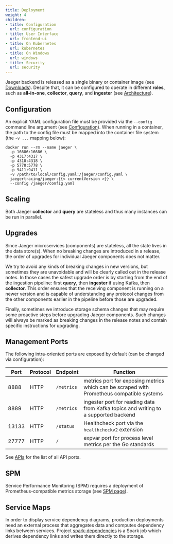 ```yaml
---
title: Deployment
weight: 4
children:
- title: Configuration
  url: configuration
- title: User Interface
  url: frontend-ui
- title: On Kubernetes
  url: kubernetes
- title: On Windows
  url: windows
- title: Security
  url: security
---
```


Jaeger backend is released as a single binary or container image (see [Downloads](../../../download/)). Despite that, it can be configured to operate in different **roles**, such as **all-in-one**, **collector**, **query**, and **ingester** (see [Architecture](../architecture/)).

## Configuration

An explicit YAML configuration file must be provided via the `--config` command line argument (see [Configuration](./configuration/)). When running in a container, the path to the config file must be mapped into the container file system (the `-v ...` mapping below):

```
docker run --rm --name jaeger \
  -p 16686:16686 \
  -p 4317:4317 \
  -p 4318:4318 \
  -p 5778:5778 \
  -p 9411:9411 \
  -v /path/to/local/config.yaml:/jaeger/config.yaml \
  jaegertracing/jaeger:{{< currentVersion >}} \
  --config /jaeger/config.yaml
```

## Scaling

Both Jaeger **collector**  and **query** are stateless and thus many instances can be run in parallel.

## Upgrades

Since Jaeger microservices (components) are stateless, all the state lives in the data store(s). When no breaking changes are introduced in a release, the order of upgrades for individual Jaeger components does not matter.

We try to avoid any kinds of breaking changes in new versions, but sometimes they are unavoidable and will be clearly called out in the release notes. In those cases the safest upgrade order is by starting from the end of the ingestion pipeline: first **query**, then **ingester** if using Kafka, then **collector**. This order ensures that the receiving component is running on a newer version and is capable of understanding any protocol changes from the other components earlier in the pipeline before those are upgraded.

Finally, sometimes we introduce storage schema changes that may require some proactive steps before upgrading Jaeger components. Such changes will always be marked as breaking changes in the release notes and contain specific instructions for upgrading.

## Management Ports

The following intra-oriented ports are exposed by default (can be changed via configuration):

Port  | Protocol | Endpoint   | Function
----- | -------  | ---------- | --------
8888  | HTTP     | `/metrics` | metrics port for exposing metrics which can be scraped with Prometheus compatible systems
8889  | HTTP     | `/metrics` | ingester port for reading data from Kafka topics and writing to a supported backend
13133 | HTTP     | `/status`  | Healthcheck port via the `healthcheckv2` extension
27777 | HTTP     | `/`        | expvar port for process level metrics per the Go standards

See [APIs](../architecture/apis/) for the list of all API ports.

## SPM

Service Performance Monitoring (SPM) requires a deployment of Prometheus-compatible metrics storage (see [SPM page](../architecture/spm/)).

## Service Maps

In order to display service dependency diagrams, production deployments need an external process that aggregates data and computes dependency links between services. Project [spark-dependencies](https://github.com/jaegertracing/spark-dependencies) is a Spark job which derives dependency links and writes them directly to the storage.

[zipkin-thrift]: https://github.com/jaegertracing/jaeger-idl/blob/master/thrift/zipkincore.thrift
[jaeger-thrift]: https://github.com/jaegertracing/jaeger-idl/blob/master/thrift/jaeger.thrift
[model.proto]: https://github.com/jaegertracing/jaeger-idl/blob/main/proto/api_v2/model.proto
[thriftrw]: https://www.npmjs.com/package/thriftrw
[storage.proto]: https://github.com/jaegertracing/jaeger/blob/v2.10.0/internal/storage/v1/grpc/proto/storage.proto
[otlp]: https://github.com/open-telemetry/opentelemetry-proto/blob/main/docs/specification.md
